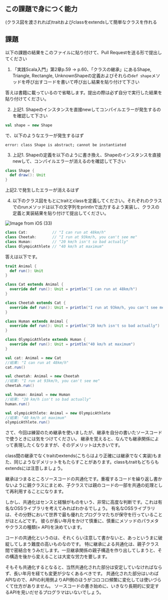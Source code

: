 ## この課題で身につく能力

(クラス図を渡されれば)traitおよびclassをextendsして簡単なクラスを作れる

## 課題

以下の課題の結果をこのファイルに貼り付けて、Pull Requestを送る形で提出してください

1. 「実践Scala入門」第2章p.59 -> p.60、「クラスの継承」にあるShape, Triangle, Rectangle, UnknownShapeの定義およびそれらの`def shape`メソッドを呼び出すコードを書いて呼び出し結果を貼り付けて下さい

答えは書籍に載っているので省略します。提出の際は必ず自分で実行した結果を貼り付けてください。

2. 上記1. Shapeのインスタンスを直接newしてコンパイルエラーが発生するのを確認して下さい

```scala
val shape = new Shape
```

で、以下のようなエラーが発生するはず

```
error: class Shape is abstract; cannot be instantiated
```

3. 上記1. Shapeの定義を以下のように書き換え、Shapeのインスタンスを直接newして、コンパイルエラーが消えるのを確認して下さい

```scala
class Shape {
  def draw(): Unit
}
```

上記2.で発生したエラーが消えるはず

4. 以下のクラス図をもとにtraitとclassを定義してください。それぞれのクラスでのrunメソッドは以下の文字列をprintlnで出力するよう実装し、クラスの定義と実装結果を貼り付けて提出してください。

![Image from iOS (33)](https://user-images.githubusercontent.com/7414320/76874598-bf3af180-68b2-11ea-8659-b076dd4f29d0.jpg)

```scala
class Cat:           // "I can run at 48km/h" 
class Cheetah:       // "I run at 93km/h, you can't see me" 
class Human:         // "20 km/h isn't so bad actually" 
class OlympicAthlete // "40 km/h at maximum" 
```

答えは以下です。

```scala
trait Animal {
  def run(): Unit
}

class Cat extends Animal {
  override def run(): Unit = println("I can run at 48km/h")
}

class Cheetah extends Cat {
  override def run(): Unit = println("I run at 93km/h, you can't see me")
}

class Human extends Animal {
  override def run(): Unit = println("20 km/h isn't so bad actually")
}

class OlympicAthlete extends Human {
  override def run(): Unit = println("40 km/h at maximum")
}

val cat: Animal = new Cat
//結果: "I can run at 48km/h"
cat.run()

val cheetah: Animal = new Cheetah
//結果: "I run at 93km/h, you can't see me"
cheetah.run()

val human: Animal = new Human
//結果: "20 km/h isn't so bad actually"
human.run()

val olympicAthlete: Animal = new OlympicAthlete
//結果: "40 km/h at maximum"
olympicAthlete.run()
```

さて、今回は練習のため継承を使いましたが、継承を自分の書いたソースコードで使うときには気をつけてください。
継承を覚えると、なんでも継承関係によって表現したくなりますが、そのデメリットは大きいです。

class間の継承でなくtraitのextends(こちらはより正確には継承でなく実装)もまた、同じようなデメリットをもたらすことがあります。classもtraitもどちらもextendsには注意しましょう。

継承はつまるところソースコードの共通化です。重複するコードを繰り返し書かないように親クラスにまとめ、子クラスでは親のコードの一部を共通の処理として再利用することになります。

しかし、共通化はセンスと経験がものをいう、非常に高度な判断です。これは有名なOSSライブラリを考えてみればわかるでしょう。
有名なOSSライブラリは、その分野において世界で最も優れたプログラマたちが保守を行っていることがほとんどです。
彼らが長い年月をかけて慎重に、慎重にメソッドのパラメタやクラスの種類(= API)を決めています。

コードの共通化というのは、それくらい注意して書かないと、あっというまに破綻してしまう難度の高いものなのです。
特に継承による共通化は、親子クラス間で密結合をうみだします。一旦継承関係の親子構造を作り出してしまうと、その構造を後から変えることは大変な労力を要します。

そもそも共通化するとなると、当然共通化された部分は安定していなければならず、長い年月を経ても変更が少なくあるべきです。
共通化された部分はいわばAPIなので、APIの利用側よりAPI側のほうがコロコロ頻繁に変化しては使いづらくて仕方がありません。
ソースコードの書き始めに、いきなり長期的に安定するAPIを見いだせるプログラマはいないでしょう。

